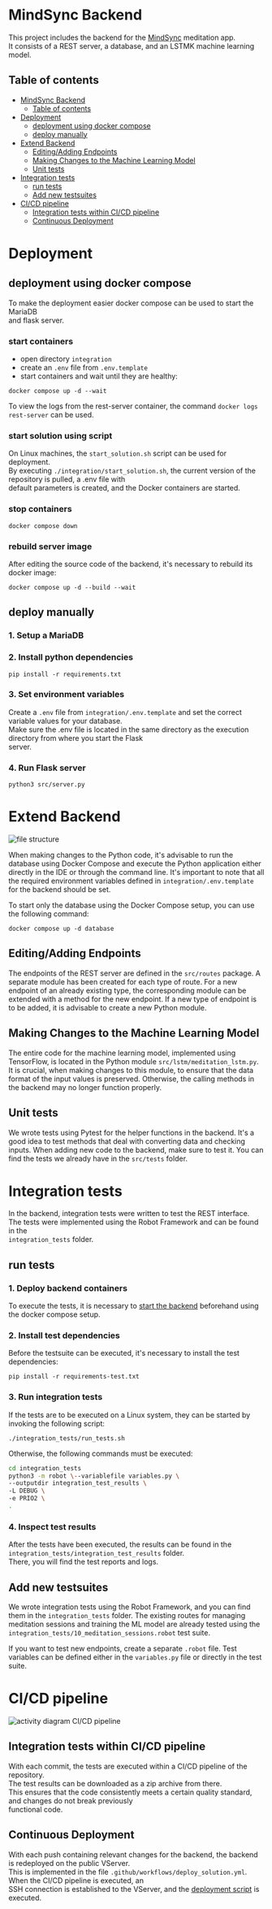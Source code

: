   
# MindSync Backend  
  
This project includes the backend for the [MindSync](https://github.com/marvpaul/flutter-meditation) meditation app.   
It consists of a REST server, a database, and an LSTMK machine learning model.  
  
## Table of contents  

<!-- TOC -->
* [MindSync Backend](#mindsync-backend-)
  * [Table of contents](#table-of-contents-)
* [Deployment](#deployment)
  * [deployment using docker compose](#deployment-using-docker-compose-)
  * [deploy manually](#deploy-manually-)
* [Extend Backend](#extend-backend)
  * [Editing/Adding Endpoints](#editingadding-endpoints)
  * [Making Changes to the Machine Learning Model](#making-changes-to-the-machine-learning-model)
  * [Unit tests](#unit-tests)
* [Integration tests](#integration-tests-)
  * [run tests](#run-tests-)
  * [Add new testsuites](#add-new-testsuites)
* [CI/CD pipeline](#cicd-pipeline-)
  * [Integration tests within CI/CD pipeline](#integration-tests-within-cicd-pipeline-)
  * [Continuous Deployment](#continuous-deployment-)
<!-- TOC -->

# Deployment
  
## deployment using docker compose  
  
To make the deployment easier docker compose can be used to start the MariaDB   
and flask server.  
  
### start containers  
  
- open directory `integration`  
- create an `.env` file from `.env.template`  
- start containers and wait until they are healthy:  
  
`docker compose up -d --wait`  
  
To view the logs from the rest-server container, the command `docker logs rest-server` can be used.  
  
### start solution using script  
  
On Linux machines, the `start_solution.sh` script can be used for deployment.   
By executing `./integration/start_solution.sh`, the current version of the repository is pulled, a .env file with   
default parameters is created, and the Docker containers are started.  
  
### stop containers  
  
`docker compose down`  
  
### rebuild server image  
  
After editing the source code of the backend, it's necessary to rebuild its docker image:  
  
`docker compose up -d --build --wait`  
  
## deploy manually  
  
### 1. Setup a MariaDB  
  
### 2. Install python dependencies  
  
`pip install -r requirements.txt`  
  
### 3. Set environment variables  
  
Create a `.env` file from `integration/.env.template` and set the correct variable values for your database.   
Make sure the .env file is located in the same directory as the execution directory from where you start the Flask   
server.  
  
### 4. Run Flask server  
  
`python3 src/server.py`

# Extend Backend

![file structure](https://www.plantuml.com/plantuml/svg/TLB1RiCW3Btp5TodmNQlfawRDFMwVK14Y9kY08vifrN_VYHKQQLbD-FtR3y_isTn9CSGWHKF8O-ENDAjyqDFEENk0oEI5dAP2mHPbBAc3tAQMdkFBaZ3CUA5RGTZn6l362S9cCqrnIrQo08zkPdI2B0iFBNBAF2clXQsVlSpp5hjRCshFsLiNr-Q15sGccDWdciCOOkonJyx2gujsvhnkeNJT8iCdrP1XpjDBw2-58dwUnvoB7x1lDW_Ecs7VW1wzfX6PAY6FE86yja8f34wWNNavrAbgvsf-FxOdidRo99i3SkXYghRewwnzld1YJneZnqiLuNSwISzvI1ratlNVO6MV_0B) 

When making changes to the Python code, it's advisable to run the database using Docker Compose and execute the Python 
application either directly in the IDE or through the command line. 
It's important to note that all the required environment variables defined in `integration/.env.template` for the backend 
should be set.

To start only the database using the Docker Compose setup, you can use the following command:

`docker compose up -d database`

## Editing/Adding Endpoints

The endpoints of the REST server are defined in the `src/routes` package. A separate module has been created for each type of route. For a new endpoint of an already existing type, the corresponding module can be extended with a method for the new endpoint. If a new type of endpoint is to be added, it is advisable to create a new Python module.
 
## Making Changes to the Machine Learning Model

The entire code for the machine learning model, implemented using TensorFlow, is located in the Python module `src/lstm/meditation_lstm.py`. It is crucial, when making changes to this module, to ensure that the data format of the input values is preserved. Otherwise, the calling methods in the backend may no longer function properly.

## Unit tests

We wrote tests using Pytest for the helper functions in the backend. It's a good idea to test methods that deal with converting data and checking inputs. When adding new code to the backend, make sure to test it. You can find the tests we already have in the `src/tests` folder.
  
# Integration tests  
  
In the backend, integration tests were written to test the REST interface.   
The tests were implemented using the Robot Framework and can be found in the   
`integration_tests` folder.  
  
## run tests  
  
### 1. Deploy backend containers  
To execute the tests, it is necessary to [start the backend](#start-containers) beforehand using the docker compose setup.  
  
### 2. Install test dependencies  
  
Before the testsuite can be executed, it's necessary to install the test dependencies:  
  
`pip install -r requirements-test.txt`  
  
### 3. Run integration tests  
  
If the tests are to be executed on a Linux system, they can be started by invoking the following script:  
  
`./integration_tests/run_tests.sh`  
  
Otherwise, the following commands must be executed:  
  
```bash  
cd integration_tests  
python3 -m robot \--variablefile variables.py \  
--outputdir integration_test_results \  
-L DEBUG \  
-e PRIO2 \  
.  
```  

### 4. Inspect test results  
  
After the tests have been executed, the results can be found in the `integration_tests/integration_test_results` folder.  
There, you will find the test reports and logs.  

## Add new testsuites

We wrote integration tests using the Robot Framework, and you can find them in the `integration_tests` folder. The existing routes for managing meditation sessions and training the ML model are already tested using the `integration_tests/10_meditation_sessions.robot` test suite.

If you want to test new endpoints, create a separate `.robot` file. Test variables can be defined either in the `variables.py` file or directly in the test suite.
  
# CI/CD pipeline  
  
![activity diagram CI/CD pipeline](https://www.plantuml.com/plantuml/svg/VP2nRiCW68HtdkB6n4ltU6ZKTEcMeIz0pJd-5GA8_yUgtxx4xLpf1k3kFg4xg_bgxH6TYKNYyl5oUSTL2gCauirFTwRWzfGxNPiki8pAabKirsrqfyz555qv8N3khT2FJhco-eXXU89q64RdPCRXwvU8AGTYyOffyUd6y7g4BKmuRDIZ0qwr9KWotgetwMoZcevFfzIyIk3-WafjqHI-gqwBh1p_RxSIl1619URjmMJezYhLcezu-8v87S6en27b_Ijwbm9-iqqxAyyeVmFrO0eoEwUMYpltIv_o1m00)  
  
## Integration tests within CI/CD pipeline  
  
With each commit, the tests are executed within a CI/CD pipeline of the repository.   
The test results can be downloaded as a zip archive from there.   
This ensures that the code consistently meets a certain quality standard, and changes do not break previously   
functional code.

## Continuous Deployment  
  
With each push containing relevant changes for the backend, the backend is redeployed on the public VServer.   
This is implemented in the file `.github/workflows/deploy_solution.yml`. When the CI/CD pipeline is executed, an   
SSH connection is established to the VServer, and the [deployment script](#start-solution-using-script) is executed.  
  

